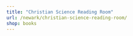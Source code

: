 ```yaml
---
title: "Christian Science Reading Room"
url: /newark/christian-science-reading-room/
shop: books
---
```

